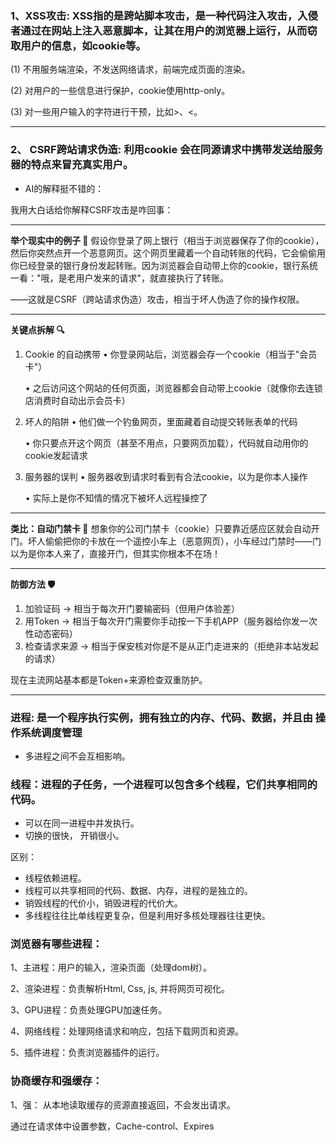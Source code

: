 ### 1、XSS攻击: XSS指的是跨站脚本攻击，是一种代码注入攻击，入侵者通过在网站上注入恶意脚本，让其在用户的浏览器上运行，从而窃取用户的信息，如cookie等。

(1) 不用服务端渲染，不发送网络请求，前端完成页面的渲染。

(2)  对用户的一些信息进行保护，cookie使用http-only。

(3)  对一些用户输入的字符进行干预，比如>、<。



---



### 2、 CSRF跨站请求伪造: 利用cookie 会在同源请求中携带发送给服务器的特点来冒充真实用户。 

* AI的解释挺不错的：

我用大白话给你解释CSRF攻击是咋回事：

------

**举个现实中的例子 🌰**
 假设你登录了网上银行（相当于浏览器保存了你的cookie），然后你突然点开一个恶意网页。这个网页里藏着一个自动转账的代码，它会偷偷用你已经登录的银行身份发起转账。因为浏览器会自动带上你的cookie，银行系统一看："哦，是老用户发来的请求"，就直接执行了转账。

——这就是CSRF（跨站请求伪造）攻击，相当于坏人伪造了你的操作权限。

------

**关键点拆解 🔍**

1. Cookie 的自动携带
    • 你登录网站后，浏览器会存一个cookie（相当于"会员卡"）

   • 之后访问这个网站的任何页面，浏览器都会自动带上cookie（就像你去连锁店消费时自动出示会员卡）

2. 坏人的陷阱
    • 他们做一个钓鱼网页，里面藏着自动提交转账表单的代码

   • 你只要点开这个网页（甚至不用点，只要网页加载），代码就自动用你的cookie发起请求

3. 服务器的误判
    • 服务器收到请求时看到有合法cookie，以为是你本人操作

   • 实际上是你不知情的情况下被坏人远程操控了

------

**类比：自动门禁卡 🚪**
 想象你的公司门禁卡（cookie）只要靠近感应区就会自动开门。坏人偷偷把你的卡放在一个遥控小车上（恶意网页），小车经过门禁时——门以为是你本人来了，直接开门，但其实你根本不在场！

------

**防御方法 🛡️**

1. 加验证码 → 相当于每次开门要输密码（但用户体验差）
2. 用Token → 相当于每次开门需要你手动按一下手机APP（服务器给你发一次性动态密码）
3. 检查请求来源 → 相当于保安核对你是不是从正门走进来的（拒绝非本站发起的请求）

现在主流网站基本都是Token+来源检查双重防护。



---



### 进程: 是一个程序执行实例，拥有独立的内存、代码、数据，并且由 操作系统调度管理

* 多进程之间不会互相影响。



### 线程：进程的子任务，一个进程可以包含多个线程，它们共享相同的代码。

* 可以在同一进程中并发执行。
* 切换的很快， 开销很小。



区别：

* 线程依赖进程。
* 线程可以共享相同的代码、数据、内存，进程的是独立的。 
* 销毁线程的代价小，销毁进程的代价大。
* 多线程往往比单线程更复杂，但是利用好多核处理器往往更快。



### 浏览器有哪些进程：

1、主进程：用户的输入，渲染页面（处理dom树）。

2、渲染进程：负责解析Html, Css, js, 并将网页可视化。

3、GPU进程：负责处理GPU加速任务。

4、网络线程：处理网络请求和响应，包括下载网页和资源。

5、插件进程：负责浏览器插件的运行。



### 协商缓存和强缓存：

1、强： 从本地读取缓存的资源直接返回，不会发出请求。

通过在请求体中设置参数，Cache-control、Expires





